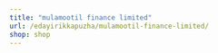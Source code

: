 ```yaml
---
title: "mulamootil finance limited"
url: /edayirikkapuzha/mulamootil-finance-limited/
shop: shop
---
```

